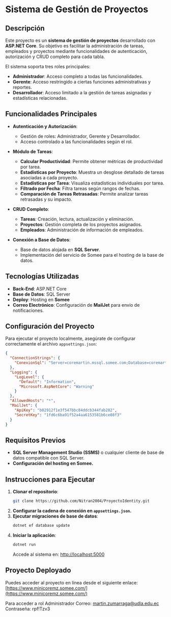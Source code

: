 

# Sistema de Gestión de Proyectos

## Descripción
Este proyecto es un **sistema de gestión de proyectos** desarrollado con **ASP.NET Core**. Su objetivo es facilitar la administración de tareas, empleados y proyectos mediante funcionalidades de autenticación, autorización y CRUD completo para cada tabla. 

El sistema soporta tres roles principales:

- **Administrador**: Acceso completo a todas las funcionalidades.
- **Gerente**: Acceso restringido a ciertas funciones administrativas y reportes.
- **Desarrollador**: Acceso limitado a la gestión de tareas asignadas y estadísticas relacionadas.

## Funcionalidades Principales
- **Autenticación y Autorización**: 
  - Gestión de roles: Administrador, Gerente y Desarrollador.
  - Acceso controlado a las funcionalidades según el rol.

- **Módulo de Tareas**:
  - **Calcular Productividad**: Permite obtener métricas de productividad por tarea.
  - **Estadísticas por Proyecto**: Muestra un desglose detallado de tareas asociadas a cada proyecto.
  - **Estadísticas por Tarea**: Visualiza estadísticas individuales por tarea.
  - **Filtrado por Fecha**: Filtra tareas según rangos de fechas.
  - **Comparación de Tareas Retrasadas**: Permite analizar tareas retrasadas y su impacto.

- **CRUD Completo**:
  - **Tareas**: Creación, lectura, actualización y eliminación.
  - **Proyectos**: Gestión completa de los proyectos asignados.
  - **Empleados**: Administración de información de empleados.

- **Conexión a Base de Datos**:
  - Base de datos alojada en **SQL Server**.
  - Implementación del servicio de Somee para el hosting de la base de datos.

## Tecnologías Utilizadas
- **Back-End**: ASP.NET Core
- **Base de Datos**: SQL Server
- **Deploy**: Hosting en **Somee**
- **Correo Electrónico**: Configuración de **MailJet** para envío de notificaciones.

## Configuración del Proyecto
Para ejecutar el proyecto localmente, asegúrate de configurar correctamente el archivo `appsettings.json`:

```json
{
  "ConnectionStrings": {
    "ConexionSql": "Server=coremartin.mssql.somee.com;Database=coremartin;User ID=Nitran19_SQLLogin_1;Password=d5cxzbcdcq;Trusted_Connection=false;MultipleActiveResultSets=true"
  },
  "Logging": {
    "LogLevel": {
      "Default": "Information",
      "Microsoft.AspNetCore": "Warning"
    }
  },
  "AllowedHosts": "*",
  "MailJet": {
    "ApiKey": "b02912f1e3f547bbc84ddcb344fab282",
    "SecretKey": "1fd6c6ba91f52a4aa6153581b6ce08f3"
  }
}
```

## Requisitos Previos
- **SQL Server Management Studio (SSMS)** o cualquier cliente de base de datos compatible con SQL Server.
- **Configuración del hosting en Somee.**

## Instrucciones para Ejecutar
1. **Clonar el repositorio**:
   ```bash
   git clone https://github.com/Nitran2004/ProyectoIdentity.git
   ```
2. **Configurar la cadena de conexión en `appsettings.json`.**
3. **Ejecutar migraciones de base de datos**:
   ```bash
   dotnet ef database update
   ```
4. **Iniciar la aplicación**:
   ```bash
   dotnet run
   ```
   Accede al sistema en: [http://localhost:5000](https://localhost:44301/)

## Proyecto Deployado
Puedes acceder al proyecto en línea desde el siguiente enlace:  
[https://www.minicoremz.somee.com/](https://www.minicoremz.somee.com/)

Para acceder a rol Administrador
Correo: martin.zumarraga@udla.edu.ec
Contraseña: rpf!Tzv3


